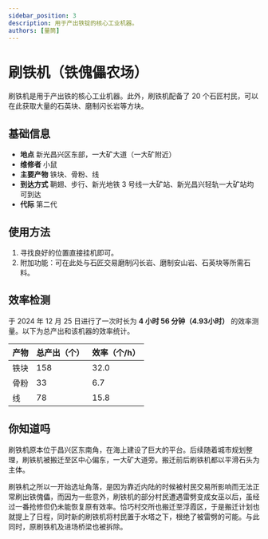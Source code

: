 ```yaml
---
sidebar_position: 3
description: 用于产出铁锭的核心工业机器。
authors: [量筒]
---
```


# 刷铁机（铁傀儡农场）

刷铁机是用于产出铁的核心工业机器。此外，刷铁机配备了 20 个石匠村民，可以在此获取大量的石英块、磨制闪长岩等方块。

## 基础信息

- **地点** 新光昌兴区东部，一大矿大道（一大矿附近）
- **维修者** 小鼠
- **主要产物** 铁块、骨粉、线
- **到达方式** 鞘翅、步行、新光地铁 3 号线一大矿站、新光昌兴轻轨一大矿站均可到达
- **代际** 第二代

## 使用方法

1. 寻找良好的位置直接挂机即可。
2. 附加功能：可在此处与石匠交易磨制闪长岩、磨制安山岩、石英块等所需石料。

## 效率检测

于 2024 年 12 月 25 日进行了一次时长为 **4 小时 56 分钟（4.93小时）** 的效率测量。以下为总产出和该机器的效率统计。

| 产物 | 总产出（个） | 效率（个/h） |
| --- | --- | --- |
| 铁块 | 158 | 32.0 |
| 骨粉 | 33 | 6.7 |
| 线 | 78 | 15.8 |

## 你知道吗

刷铁机原本位于昌兴区东南角，在海上建设了巨大的平台。后续随着城市规划整理，刷铁机被搬迁至区中心偏东，一大矿大道旁。搬迁前后刷铁机都以平滑石头为主体。

刷铁机之所以一开始选址角落，是因为靠近内陆的时候被村民交易所影响而无法正常刷出铁傀儡，而因为一些意外，刷铁机的部分村民遭遇雷劈变成女巫以后，虽经过一番抢修但仍未能恢复原有效率。恰巧村交所也搬迁至浮霞区，于是搬迁计划也就提上了日程，同时新的刷铁机将村民置于水塔之下，根绝了被雷劈的可能。与此同时，原刷铁机及进场桥梁也被拆除。
